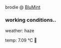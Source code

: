 brodie @ [BluMint](https://www.linkedin.com/company/blumint-io/)

<!--weather_start-->
### working conditions..

weather: haze 

temp: 7.09 °C 🧥

<!--weather_end-->

